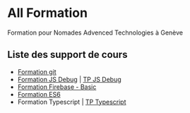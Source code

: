 # All Formation
Formation pour Nomades Advenced Technologies à Genève

## Liste des support de cours

- [Formation git](https://fazionico.github.io/all-formation/slides-git-formation.html#/)
- [Formation JS Debug](https://fazionico.github.io/all-formation/slides-debug-outil-dev.html#/) | [TP JS Debug](https://fazionico.github.io/all-formation/tp/demo-devtools/tp-debug-outil-dev.html)
- [Formation Firebase - Basic](https://fazionico.github.io/all-formation/slides-firebase-basic.html#/)
- [Formation ES6](https://fazionico.github.io/all-formation/slides-formation-es6.html#/)
- Formation Typescript | [TP Typescript](https://github.com/FazioNico/simple-ts-front-end-stack)
